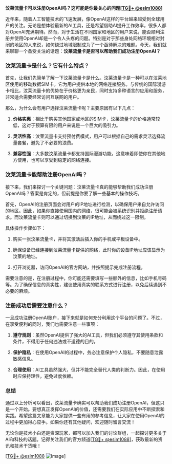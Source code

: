 **汶莱流量卡可以注册OpenAI吗？这可能是你最关心的问题[[TG💪+ @esim1088](https://t.me/s/esim1088)]**

近年来，随着人工智能技术的飞速发展，像OpenAI这样的平台越来越受到全球用户的关注。无论是想体验最新的AI工具，还是希望借助AI提升工作效率，很多人都对OpenAI充满期待。然而，对于生活在不同国家和地区的用户来说，能否顺利注册并使用OpenAI却是一个令人头疼的问题。特别是对于那些身处网络环境相对封闭的地区的人来说，如何绕过地域限制成为了一个亟待解决的难题。今天，我们就来聊聊一个备受关注的话题：**汶莱流量卡是否可以帮助我们成功注册OpenAI？**

### 汶莱流量卡是什么？它有什么特点？

首先，让我们先简单了解一下汶莱流量卡是什么。汶莱流量卡是一种可以在汶莱地区使用的移动数据SIM卡，它为用户提供本地的网络连接服务。与传统的国际漫游卡相比，汶莱流量卡的优势在于价格更为亲民，同时支持多种语言的应用和服务，非常适合需要经常访问互联网的用户。

那么，为什么会有用户选择汶莱流量卡呢？主要原因有以下几点：

1. **价格实惠**：相比于购买其他国家或地区的SIM卡，汶莱流量卡的价格通常较低，这对于预算有限的用户来说是一个巨大的吸引力。
   
2. **灵活性高**：汶莱流量卡支持预付费模式，用户可以根据自己的需求灵活选择流量套餐，避免了不必要的浪费。

3. **兼容性强**：大多数汶莱流量卡都支持国际漫游功能，这意味着即使你在其他地方使用，也可以享受到稳定的网络连接。

### 汶莱流量卡能帮助注册OpenAI吗？

接下来，我们来探讨一个关键问题：汶莱流量卡真的能够帮助我们成功注册OpenAI吗？答案是肯定的，但前提是你要了解一些基本的操作技巧。

首先，OpenAI的注册页面会对用户的IP地址进行检测，以确保用户来自允许访问的地区。因此，如果你直接使用国内的网络，很可能会被系统识别并拒绝注册请求。而汶莱流量卡则可以通过切换到汶莱的IP地址，从而绕过这一限制。

具体操作步骤如下：

1. 购买一张汶莱流量卡，并将其激活后插入你的手机或平板设备中。
   
2. 确保设备已经连接到汶莱流量卡提供的网络，此时你的设备IP地址应该显示为汶莱的地址。

3. 打开浏览器，访问OpenAI的官方网站，并按照提示完成注册流程。

需要注意的是，在注册过程中，你可能还需要填写一些额外的信息，比如手机号码等。为了确保信息的真实性，建议使用真实的联系方式进行注册，以免后续遇到不必要的麻烦。

### 注册成功后需要注意什么？

一旦成功注册OpenAI账户，接下来就是如何充分利用这个平台的问题了。不过，在享受便利的同时，我们也需要注意一些事项：

1. **遵守规则**：虽然OpenAI提供了强大的AI工具，但我们必须遵守其使用条款和条件，不得用于任何违法或不道德的目的。

2. **保护隐私**：在使用OpenAI的过程中，务必注意保护个人隐私，不要随意泄露敏感信息。

3. **合理使用**：AI工具虽然强大，但并不能完全替代人类的判断力。因此，在使用时应保持理性，避免过度依赖。

### 总结

通过以上分析可以看出，汶莱流量卡确实可以帮助我们成功注册OpenAI，但这只是一个开始。要想真正发挥OpenAI的价值，还需要我们在实际应用中不断探索和实践。希望这篇文章能为大家提供一些有用的参考信息，让大家在使用OpenAI的过程中更加得心应手。如果你还有其他疑问，欢迎随时留言交流！

无论你是技术小白还是资深玩家，都可以加入我们的讨论群组，一起探讨更多关于AI和科技的话题。记得关注我们的官方频道[[TG💪+ @esim1088](https://t.me/s/esim1088)]，获取最新的资讯和技术干货哦！

[[TG💪+ @esim1088](https://t.me/s/esim1088) ![Image](https://i.postimg.cc/4NQfJmqS/Snipaste-2025-05-13-00-14-12.png)]